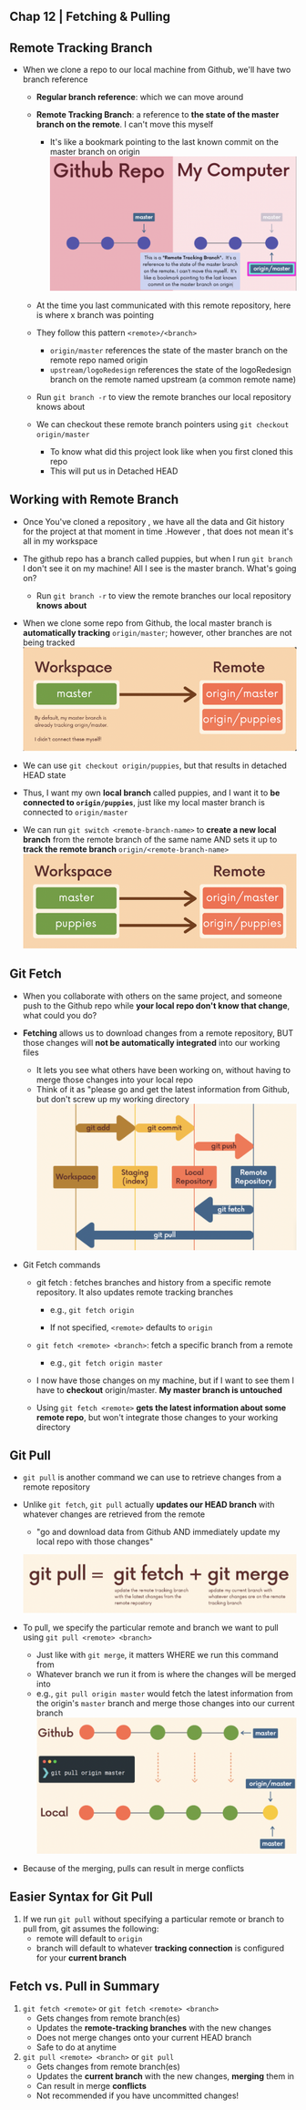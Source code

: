## Chap 12 | Fetching & Pulling

## Remote Tracking Branch

- When we clone a repo to our local machine from Github, we'll have two branch reference
  
  - **Regular branch reference**: which we can move around
  
  - **Remote Tracking Branch**: a reference to **the state of the master branch on the remote**. I can't move this myself
    
    - It's like a bookmark pointing to the last known commit on the master branch on origin![zz-remote-tracking-branch](../Assets/zz-remote-tracking-branch.png)
  
  - At the time you last communicated with this remote repository, here is where x branch was pointing
  
  - They follow this pattern `<remote>/<branch>`
    
    - `origin/master` references the state of the master branch on the remote repo named origin
    - `upstream/logoRedesign` references the state of the logoRedesign branch on the remote named upstream (a common remote name)
  
  - Run `git branch -r` to view the remote branches our local repository knows about
  
  - We can checkout these remote branch pointers using `git checkout origin/master`
    
    - To know what did this project look like when you first cloned this repo
    - This will put us in Detached HEAD

## Working with Remote Branch

- Once You've cloned a repository , we have all the data and Git history for the project at that moment in time .However , that does not mean it's all in my workspace 

- The github repo has a branch called puppies, but when I run `git branch` I don't see it on my machine! All I see is the master branch. What's going on?
  
  - Run `git branch -r` to view the remote branches our local repository **knows about**

- When we clone some repo from Github, the local master branch is **automatically tracking** `origin/master`; however, other branches are not being tracked![z-local-remote-tracking-1](../Assets/z-local-remote-tracking-1.png)

- We can use `git checkout origin/puppies`, but that results in detached HEAD state

- Thus, I want my own **local branch** called puppies, and I want it to **be connected to `origin/puppies`**, just like my local master branch is connected to `origin/master`

- We can run `git switch <remote-branch-name>` to **create a new local branch** from the remote branch of the same name AND sets it up to **track the remote branch** `origin/<remote-branch-name>`![z-local-remote-tracking-2](../Assets/z-local-remote-tracking-2.png)

## Git Fetch

- When you collaborate with others on the same project, and someone push to the Github repo while **your local repo don't know that change**, what could you do?

- **Fetching** allows us to download changes from a remote repository, BUT those changes will **not be automatically integrated** into our working files
  
  - It lets you see what others have been working on, without having to merge those changes into your local repo
  - Think of it as "please go and get the latest information from Github, but don't screw up my working directory![zzzz-git-fetch-vs-git-pull](../Assets/zzzz-git-fetch-vs-git-pull.png)

- Git Fetch commands
  
  - git fetch <remote>: fetches branches and history from a specific remote repository. It also updates remote tracking branches
    
    - e.g., `git fetch origin`
    
    - If not specified, `<remote>` defaults to `origin`
  
  - `git fetch <remote> <branch>`: fetch a specific branch from a remote
    
    - e.g., `git fetch origin master`
  
  - I now have those changes on my machine, but if I want to see them I have to **checkout** origin/master. **My master branch is untouched**
  
  - Using `git fetch <remote>` **gets the latest information about some remote repo**, but won't integrate those changes to your working directory

## Git Pull

- `git pull` is another command we can use to retrieve changes from a remote repository

- Unlike `git fetch`, `git pull` actually **updates our HEAD branch** with whatever changes are retrieved from the remote
  
  - "go and download data from Github AND immediately update my local repo with those changes"
  
  ![zzzzz-git-pull](../Assets/zzzzz-git-pull.png)

- To pull, we specify the particular remote and branch we want to pull using `git pull <remote> <branch>`
  
  - Just like with `git merge`, it matters WHERE we run this command from
  - Whatever branch we run it from is where the changes will be merged into
  - e.g., `git pull origin master` would fetch the latest information from the origin's `master` branch and merge those changes into our current branch![09-zzzzzz-git-pull](../Assets/09-zzzzzz-git-pull.png)

- Because of the merging, pulls can result in merge conflicts

## Easier Syntax for Git Pull

1. If we run `git pull` without specifying a particular remote or branch to pull from, git assumes the following:
   - remote will default to `origin`
   - branch will default to whatever **tracking connection** is configured for your **current branch**

## Fetch vs. Pull in Summary

1. `git fetch <remote>` or `git fetch <remote> <branch>`
   - Gets changes from remote branch(es)
   - Updates the **remote-tracking branches** with the new changes
   - Does not merge changes onto your current HEAD branch
   - Safe to do at anytime
2. `git pull <remote> <branch>` or `git pull`
   - Gets changes from remote branch(es)
   - Updates the **current branch** with the new changes, **merging** them in
   - Can result in merge **conflicts**
   - Not recommended if you have uncommitted changes!